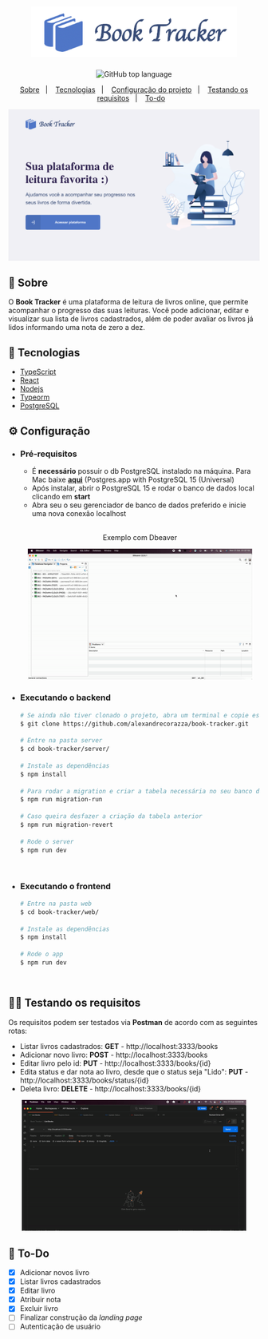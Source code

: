 <h1 align="center">
    <img alt="Letmeask" src=".github/logo.png" height="100px" />
</h1>

<p align="center">
  <img alt="GitHub top language" src="https://img.shields.io/github/languages/top/alexandrecorazza/book-tracker?style=flat-square"> 
</p>
<p align="center">
  <a href="#bookmark-sobre">Sobre</a>&nbsp;&nbsp;&nbsp;|&nbsp;&nbsp;&nbsp;
  <a href="#rocket-tecnologias">Tecnologias</a>&nbsp;&nbsp;&nbsp;|&nbsp;&nbsp;&nbsp;
  <a href="#%EF%B8%8F-configuração">Configuração do projeto</a>&nbsp;&nbsp;&nbsp;|&nbsp;&nbsp;&nbsp;
  <a href="#testando-requisitos">Testando os requisitos</a>&nbsp;&nbsp;&nbsp;|&nbsp;&nbsp;&nbsp;
  <a href="#pushpin-to-do">To-do</a>&nbsp;&nbsp;&nbsp;
</p>

<p align="center">
  <img alt="design do projeto" width="550px" src="./.github/cover.png" />
<p>

## :bookmark: Sobre

O **Book Tracker** é uma plataforma de leitura de livros online, que permite acompanhar o progresso das suas leituras. Você pode adicionar, editar e visualizar sua lista de livros cadastrados, além de poder avaliar os livros já lidos informando uma nota de zero a dez.

## :rocket: Tecnologias

- [TypeScript](https://www.typescriptlang.org/)
- [React](https://reactjs.org/)
- [Nodejs](https://nodejs.org/en/)
- [Typeorm](https://typeorm.io/)
- [PostgreSQL](https://www.postgresql.org/)


## ⚙️ Configuração

- ### **Pré-requisitos**

  - É **necessário** possuir o db PostgreSQL instalado na máquina. Para Mac baixe **[aqui](https://postgresapp.com/downloads.html)** (Postgres.app with PostgreSQL 15 (Universal)
  - Após instalar, abrir o PostgreSQL 15 e rodar o banco de dados local clicando em **start**
  - Abra seu o seu gerenciador de banco de dados preferido e inicie uma nova conexão localhost 

  <br/>
  <p align="center">
    <span>Exemplo com Dbeaver</span>
  </p>
  <p align="center">
    <img alt="configurando db" width="450px" src="./.github/db-setup.gif" />
  <p>
    
- ### Executando o backend

  ```bash
  # Se ainda não tiver clonado o projeto, abra um terminal e copie este repositório com o comando
  $ git clone https://github.com/alexandrecorazza/book-tracker.git

  # Entre na pasta server 
  $ cd book-tracker/server/

  # Instale as dependências
  $ npm install

  # Para rodar a migration e criar a tabela necessária no seu banco de dados local
  $ npm run migration-run

  # Caso queira desfazer a criação da tabela anterior
  $ npm run migration-revert

  # Rode o server
  $ npm run dev
  ```

<br>

- ### Executando o frontend

  ```bash
  # Entre na pasta web 
  $ cd book-tracker/web/

  # Instale as dependências
  $ npm install
    
  # Rode o app
  $ npm run dev
  ```

<br>

## :man_factory_worker: Testando os requisitos
Os requisitos podem ser testados via **Postman** de acordo com as seguintes rotas:
- Listar livros cadastrados: **GET** - http://localhost:3333/books
- Adicionar novo livro: **POST** - http://localhost:3333/books
- Editar livro pelo id: **PUT** - http://localhost:3333/books/{id}
- Edita status e dar nota ao livro, desde que o status seja "Lido": **PUT** - http://localhost:3333/books/status/{id}
- Deleta livro: **DELETE** - http://localhost:3333/books/{id}

<p align="center">
    <img alt="postman" width="450px" src="./.github/postman.gif" />
<p>

## :pushpin: To-Do

- [X] Adicionar novos livro
- [X] Listar livros cadastrados
- [X] Editar livro
- [X] Atribuir nota
- [X] Excluir livro
- [ ] Finalizar construção da *landing page*
- [ ] Autenticação de usuário
